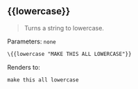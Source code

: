 ## \{{lowercase}}

> Turns a string to lowercase.

Parameters: `none`

```handlebars
\{{lowercase "MAKE THIS ALL LOWERCASE"}}
```
Renders to:
```
make this all lowercase
```